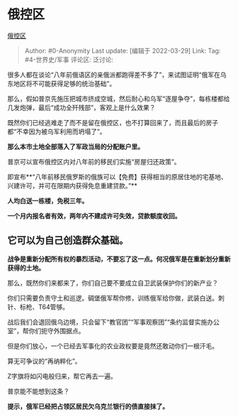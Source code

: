 # 俄控区
[俄控区](https://zhuanlan.zhihu.com/p/489524293)

> Author: #0-Anonymity
> Last update: [编辑于 2022-03-29]
> Link:
> Tag: #4-世界史/军事
> 评论区:
> 泛讨论:

很多人都在谈论“八年前俄语区的亲俄派都跑得差不多了”，来试图证明“俄军在乌东地区将不可能获得足够的统治基础”。

那么，假如普京先施压把城市挤成空城，然后耐心和乌军“逐屋争夺”，每栋楼都给几发炮弹，最后“成功全歼残部”，客观上是什么效果？

既然你们已经逃难走了而不是留在俄控区，也不打算回来了，而且最后的房子都“不幸因为被乌军利用而坍塌了”。

**那么本市土地全部落入了军政当局的分配账户里。**

普京可以宣布俄控区内对八年前的移民们实施“房屋归还政策”。

即宣布**“八年前移民俄罗斯的俄族可以【免费】获得相当的原居住地的宅基地、兴建许可，并可在限期内获得免息重建贷款。”**

**人均白送一栋楼，免税三年。**

**一个月内报名者有效，两年内不建成许可失效，贷款额度收回。**

## 它可以为自己创造群众基础。

**战争是重新分配所有权的暴烈活动，不要忘了这一点。何况俄军是在重新划分重新获得的土地。**

那么，既然你们来都来了，你们自己要不要成立自卫武装保护你们的新产业？

你们只需要负责守土和巡逻。碉堡俄军帮你修，训练俄军给你做，武装白送。刺针、标枪、T64管够。

战后我们会退回俄乌边境，只会留下“教官团”“军事观察团”“条约监督实施办公室”，帮你们扼守外围据点。

但是你们放心，一个已经去军事化的农业政权要是竟然还敢动你们一根汗毛。

算无可争议的“再纳粹化”。

Z字旗将如闪电般归来，帮它再去一遍。

普京能不能想到这条？

**提示，俄军已经把占领区居民欠乌克兰银行的债直接抹了。**
